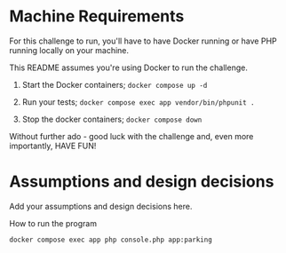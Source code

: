 # Machine Requirements

For this challenge to run, you'll have to have Docker running or have PHP running locally on your machine.

This README assumes you're using Docker to run the challenge. 

1. Start the Docker containers; `docker compose up -d`

2. Run your tests; `docker compose exec app vendor/bin/phpunit .` 

3. Stop the docker containers; `docker compose down`

Without further ado - good luck with the challenge and, even more importantly, HAVE FUN!

# Assumptions and design decisions

Add your assumptions and design decisions here.

How to run the program
```bash
docker compose exec app php console.php app:parking
```